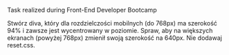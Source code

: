 Task realized during Front-End Developer Bootcamp

Stwórz diva, który dla rozdzielczości mobilnych (do 768px) ma szerokość 94% i zawsze jest wycentrowany w poziomie. Spraw, aby na większych ekranach (powyżej 768px) zmienił swoją szerokość na 640px. Nie dodawaj reset.css.

